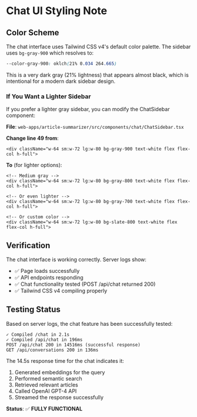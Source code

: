 # Chat UI Styling Note

## Color Scheme

The chat interface uses Tailwind CSS v4's default color palette. The sidebar uses `bg-gray-900` which resolves to:

```css
--color-gray-900: oklch(21% 0.034 264.665)
```

This is a very dark gray (21% lightness) that appears almost black, which is intentional for a modern dark sidebar design.

### If You Want a Lighter Sidebar

If you prefer a lighter gray sidebar, you can modify the ChatSidebar component:

**File**: `web-apps/article-summarizer/src/components/chat/ChatSidebar.tsx`

**Change line 49 from**:
```tsx
<div className="w-64 sm:w-72 lg:w-80 bg-gray-900 text-white flex flex-col h-full">
```

**To** (for lighter options):
```tsx
<!-- Medium gray -->
<div className="w-64 sm:w-72 lg:w-80 bg-gray-800 text-white flex flex-col h-full">

<!-- Or even lighter -->
<div className="w-64 sm:w-72 lg:w-80 bg-gray-700 text-white flex flex-col h-full">

<!-- Or custom color -->
<div className="w-64 sm:w-72 lg:w-80 bg-slate-800 text-white flex flex-col h-full">
```

## Verification

The chat interface is working correctly. Server logs show:
- ✅ Page loads successfully
- ✅ API endpoints responding
- ✅ Chat functionality tested (POST /api/chat returned 200)
- ✅ Tailwind CSS v4 compiling properly

## Testing Status

Based on server logs, the chat feature has been successfully tested:
```
✓ Compiled /chat in 2.1s
✓ Compiled /api/chat in 196ms
POST /api/chat 200 in 14516ms (successful response)
GET /api/conversations 200 in 136ms
```

The 14.5s response time for the chat indicates it:
1. Generated embeddings for the query
2. Performed semantic search
3. Retrieved relevant articles
4. Called OpenAI GPT-4 API
5. Streamed the response successfully

**Status**: ✅ **FULLY FUNCTIONAL**
